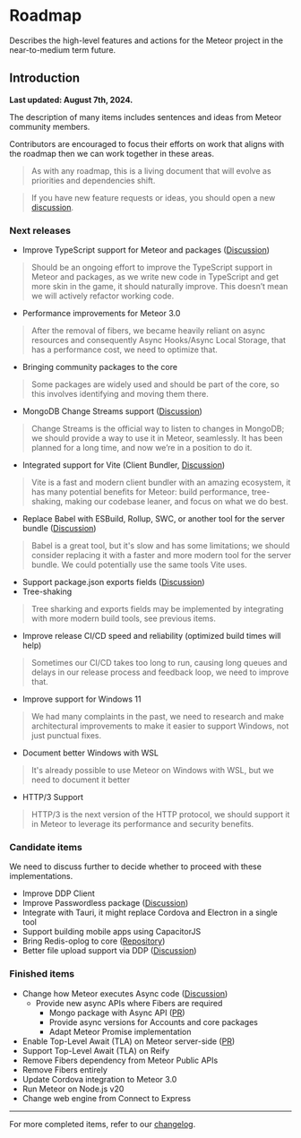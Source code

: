 # Roadmap

Describes the high-level features and actions for the Meteor project in the near-to-medium term future.

## Introduction

**Last updated: August 7th, 2024.**

The description of many items includes sentences and ideas from Meteor community members.

Contributors are encouraged to focus their efforts on work that aligns with the roadmap then we can work together in these areas.

> As with any roadmap, this is a living document that will evolve as priorities and dependencies shift.

> If you have new feature requests or ideas, you should open a new [discussion](https://github.com/meteor/meteor/discussions/new).

### Next releases

- Improve TypeScript support for Meteor and packages ([Discussion](https://github.com/meteor/meteor/discussions/12080))
> Should be an ongoing effort to improve the TypeScript support in Meteor and packages, as we write new code in TypeScript and get more skin in the game, it should naturally improve. This doesn’t mean we will actively refactor working code.

- Performance improvements for Meteor 3.0
> After the removal of fibers, we became heavily reliant on async resources and consequently Async Hooks/Async Local Storage, that has a performance cost, we need to optimize that.

- Bringing community packages to the core
> Some packages are widely used and should be part of the core, so this involves identifying and moving them there.

- MongoDB Change Streams support ([Discussion](https://github.com/meteor/meteor/discussions/11842))
> Change Streams is the official way to listen to changes in MongoDB; we should provide a way to use it in Meteor, seamlessly. It has been planned for a long time, and now we’re in a position to do it.

- Integrated support for Vite (Client Bundler, [Discussion](https://github.com/meteor/meteor/discussions/11587))
> Vite is a fast and modern client bundler with an amazing ecosystem, it has many potential benefits for Meteor: build performance, tree-shaking, making our codebase leaner, and focus on what we do best. 

- Replace Babel with ESBuild, Rollup, SWC, or another tool for the server bundle ([Discussion](https://github.com/meteor/meteor/discussions/11587))
> Babel is a great tool, but it's slow and has some limitations; we should consider replacing it with a faster and more modern tool for the server bundle. We could potentially use the same tools Vite uses.

- Support package.json exports fields ([Discussion](https://github.com/meteor/meteor/discussions/11727))
- Tree-shaking

> Tree sharking and exports fields may be implemented by integrating with more modern build tools, see previous items.

- Improve release CI/CD speed and reliability (optimized build times will help)
> Sometimes our CI/CD takes too long to run, causing long queues and delays in our release process and feedback loop, we need to improve that.

- Improve support for Windows 11
> We had many complaints in the past, we need to research and make architectural improvements to make it easier to support Windows, not just punctual fixes.

- Document better Windows with WSL
> It's already possible to use Meteor on Windows with WSL, but we need to document it better

- HTTP/3 Support
> HTTP/3 is the next version of the HTTP protocol, we should support it in Meteor to leverage its performance and security benefits.

### Candidate items

We need to discuss further to decide whether to proceed with these implementations.

- Improve DDP Client
- Improve Passwordless package ([Discussion](https://github.com/meteor/meteor/discussions/12075))
- Integrate with Tauri, it might replace Cordova and Electron in a single tool
- Support building mobile apps using CapacitorJS
- Bring Redis-oplog to core ([Repository](https://github.com/Meteor-Community-Packages/redis-oplog))
- Better file upload support via DDP ([Discussion](https://github.com/meteor/meteor/discussions/11523))

### Finished items

- Change how Meteor executes Async code ([Discussion](https://github.com/meteor/meteor/discussions/11505))
  - Provide new async APIs where Fibers are required
    - Mongo package with Async API ([PR](https://github.com/meteor/meteor/pull/12028))
    - Provide async versions for Accounts and core packages
    - Adapt Meteor Promise implementation
- Enable Top-Level Await (TLA) on Meteor server-side ([PR](https://github.com/meteor/meteor/pull/12095))
- Support Top-Level Await (TLA) on Reify
- Remove Fibers dependency from Meteor Public APIs
- Remove Fibers entirely
- Update Cordova integration to Meteor 3.0
- Run Meteor on Node.js v20
- Change web engine from Connect to Express

-----------

For more completed items, refer to our [changelog](https://docs.meteor.com/about/roadmap.html).
